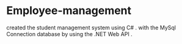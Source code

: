 # Employee-management
created the student management system using C# . with the MySql Connection database by using the .NET Web API . 
